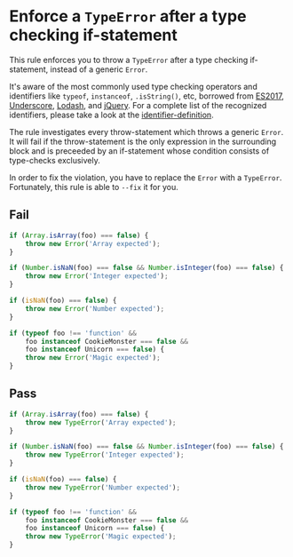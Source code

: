# Enforce a `TypeError` after a type checking if-statement

This rule enforces you to throw a `TypeError` after a type checking if-statement, instead of a generic `Error`.

It's aware of the most commonly used type checking operators and identifiers like `typeof`, `instanceof`, `.isString()`, etc, borrowed from [ES2017](https://tc39.github.io/ecma262/), [Underscore](http://underscorejs.org), [Lodash](https://lodash.com), and [jQuery](https://jquery.com). For a complete list of the recognized identifiers, please take a look at the [identifier-definition](https://github.com/sindresorhus/eslint-plugin-unicorn/blob/master/rules/type-error.js#L3).

The rule investigates every throw-statement which throws a generic `Error`. It will fail if the throw-statement is the only expression in the surrounding block and is preceeded by an if-statement whose condition consists of type-checks exclusively.

In order to fix the violation, you have to replace the `Error` with a `TypeError`. Fortunately, this rule is able to `--fix` it for you.


## Fail

```js
if (Array.isArray(foo) === false) {
	throw new Error('Array expected');
}
```

```js
if (Number.isNaN(foo) === false && Number.isInteger(foo) === false) {
	throw new Error('Integer expected');
}
```

```js
if (isNaN(foo) === false) {
	throw new Error('Number expected');
}
```

```js
if (typeof foo !== 'function' &&
	foo instanceof CookieMonster === false &&
	foo instanceof Unicorn === false) {
	throw new Error('Magic expected');
}
```


## Pass

```js
if (Array.isArray(foo) === false) {
	throw new TypeError('Array expected');
}
```

```js
if (Number.isNaN(foo) === false && Number.isInteger(foo) === false) {
	throw new TypeError('Integer expected');
}
```

```js
if (isNaN(foo) === false) {
	throw new TypeError('Number expected');
}
```

```js
if (typeof foo !== 'function' &&
	foo instanceof CookieMonster === false &&
	foo instanceof Unicorn === false) {
	throw new TypeError('Magic expected');
}
```
